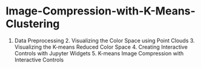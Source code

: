 # Image-Compression-with-K-Means-Clustering
1. Data Preprocessing 2. Visualizing the Color Space using Point Clouds 3. Visualizing the K-means Reduced Color Space 4. Creating Interactive Controls with Jupyter Widgets 5. K-means Image Compression with Interactive Controls
